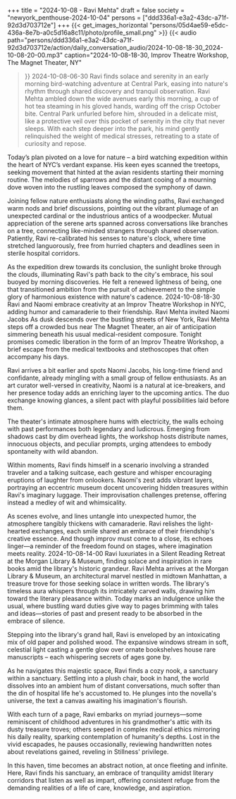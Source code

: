 +++
title = "2024-10-08 - Ravi Mehta"
draft = false
society = "newyork_penthouse-2024-10-04"
persons = ["ddd336a1-e3a2-43dc-a71f-92d3d703712e"]
+++
{{< get_images_horizontal "persons/05d4ae59-e5dc-436a-8e7b-a0c5d16a8c11/photo/profile_small.png" >}}
{{< audio
    path="persons/ddd336a1-e3a2-43dc-a71f-92d3d703712e/action/daily_conversation_audio/2024-10-08-18-30_2024-10-08-20-00.mp3" 
    caption="2024-10-08-18-30, Improv Theatre Workshop, The Magnet Theater, NY"
>}}
2024-10-08-06-30
Ravi finds solace and serenity in an early morning bird-watching adventure at Central Park, easing into nature's rhythm through shared discovery and tranquil observation.
Ravi Mehta ambled down the wide avenues early this morning, a cup of hot tea steaming in his gloved hands, warding off the crisp October bite. Central Park unfurled before him, shrouded in a delicate mist, like a protective veil over this pocket of serenity in the city that never sleeps. With each step deeper into the park, his mind gently relinquished the weight of medical stresses, retreating to a state of curiosity and repose.

Today’s plan pivoted on a love for nature – a bird watching expedition within the heart of NYC’s verdant expanse. His keen eyes scanned the treetops, seeking movement that hinted at the avian residents starting their morning routine. The melodies of sparrows and the distant cooing of a mourning dove woven into the rustling leaves composed the symphony of dawn.

Joining fellow nature enthusiasts along the winding paths, Ravi exchanged warm nods and brief discussions, pointing out the vibrant plumage of an unexpected cardinal or the industrious antics of a woodpecker. Mutual appreciation of the serene arts spanned across conversations like branches on a tree, connecting like-minded strangers through shared observation. Patiently, Ravi re-calibrated his senses to nature's clock, where time stretched languorously, free from hurried chapters and deadlines seen in sterile hospital corridors.

As the expedition drew towards its conclusion, the sunlight broke through the clouds, illuminating Ravi's path back to the city's embrace, his soul buoyed by morning discoveries. He felt a renewed lightness of being, one that transitioned ambition from the pursuit of achievement to the simple glory of harmonious existence with nature's cadence.
2024-10-08-18-30
Ravi and Naomi embrace creativity at an Improv Theatre Workshop in NYC, adding humor and camaraderie to their friendship.
Ravi Mehta invited Naomi Jacobs
As dusk descends over the bustling streets of New York, Ravi Mehta steps off a crowded bus near The Magnet Theater, an air of anticipation simmering beneath his usual medical-resident composure. Tonight promises comedic liberation in the form of an Improv Theatre Workshop, a brief escape from the medical textbooks and stethoscopes that often accompany his days. 

Ravi arrives a bit earlier and spots Naomi Jacobs, his long-time friend and confidante, already mingling with a small group of fellow enthusiasts. As an art curator well-versed in creativity, Naomi is a natural at ice-breakers, and her presence today adds an enriching layer to the upcoming antics. The duo exchange knowing glances, a silent pact with playful possibilities laid before them.

The theater's intimate atmosphere hums with electricity, the walls echoing with past performances both legendary and ludicrous. Emerging from shadows cast by dim overhead lights, the workshop hosts distribute names, innocuous objects, and peculiar prompts, urging attendees to embody spontaneity with wild abandon. 

Within moments, Ravi finds himself in a scenario involving a stranded traveler and a talking suitcase, each gesture and whisper encouraging eruptions of laughter from onlookers. Naomi's zest adds vibrant layers, portraying an eccentric museum docent uncovering hidden treasures within Ravi's imaginary luggage. Their improvisation challenges pretense, offering instead a medley of wit and whimsicality.

As scenes evolve, and lines untangle into unexpected humor, the atmosphere tangibly thickens with camaraderie. Ravi relishes the light-hearted exchanges, each smile shared an embrace of their friendship's creative essence. And though improv must come to a close, its echoes linger—a reminder of the freedom found on stages, where imagination meets reality.
2024-10-08-14-00
Ravi luxuriates in a Silent Reading Retreat at the Morgan Library & Museum, finding solace and inspiration in rare books amid the library's historic grandeur.
Ravi Mehta arrives at the Morgan Library & Museum, an architectural marvel nestled in midtown Manhattan, a treasure trove for those seeking solace in written words. The library's timeless aura whispers through its intricately carved walls, drawing him toward the literary pleasance within. Today marks an indulgence unlike the usual, where bustling ward duties give way to pages brimming with tales and ideas—stories of past and present ready to be absorbed in the embrace of silence.

Stepping into the library's grand hall, Ravi is enveloped by an intoxicating mix of old paper and polished wood. The expansive windows stream in soft, celestial light casting a gentle glow over ornate bookshelves house rare manuscripts – each whispering secrets of ages gone by.

As he navigates this majestic space, Ravi finds a cozy nook, a sanctuary within a sanctuary. Settling into a plush chair, book in hand, the world dissolves into an ambient hum of distant conversations, much softer than the din of hospital life he's accustomed to. He plunges into the novella's universe, the text a canvas awaiting his imagination's flourish.

With each turn of a page, Ravi embarks on myriad journeys—some reminiscent of childhood adventures in his grandmother's attic with its dusty treasure troves; others seeped in complex medical ethics mirroring his daily reality, sparking contemplation of humanity's depths. Lost in the vivid escapades, he pauses occasionally, reviewing handwritten notes about revelations gained, reveling in Stillness' privilege.

In this haven, time becomes an abstract notion, at once fleeting and infinite. Here, Ravi finds his sanctuary, an embrace of tranquility amidst literary corridors that listen as well as impart, offering consistent refuge from the demanding realities of a life of care, knowledge, and aspiration.

